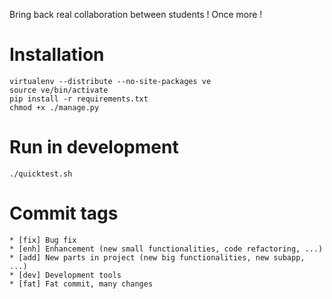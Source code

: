 Bring back real collaboration between students ! Once more !

Installation
============

	virtualenv --distribute --no-site-packages ve
	source ve/bin/activate
	pip install -r requirements.txt
	chmod +x ./manage.py

Run in development
==================

	./quicktest.sh

Commit tags
===========
	* [fix] Bug fix
	* [enh] Enhancement (new small functionalities, code refactoring, ...)
	* [add] New parts in project (new big functionalities, new subapp, ...)
	* [dev] Development tools
	* [fat] Fat commit, many changes
